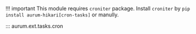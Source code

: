 !!! important
    This module requires `croniter` package.
    Install `croniter` by `pip install aurum-hikari[cron-tasks]` or manully.

::: aurum.ext.tasks.cron
